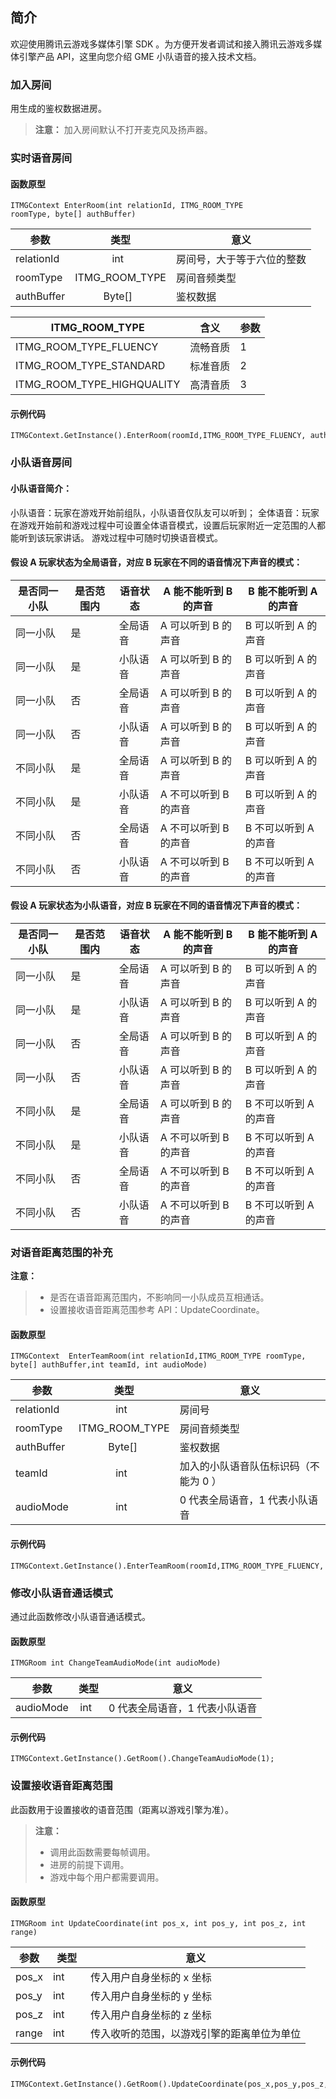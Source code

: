 ## 简介
欢迎使用腾讯云游戏多媒体引擎 SDK 。为方便开发者调试和接入腾讯云游戏多媒体引擎产品 API，这里向您介绍 GME 小队语音的接入技术文档。

### 加入房间
用生成的鉴权数据进房。
>**注意：**
>加入房间默认不打开麦克风及扬声器。


### 实时语音房间
#### 函数原型
```
ITMGContext EnterRoom(int relationId, ITMG_ROOM_TYPE roomType, byte[] authBuffer)
```
|参数     | 类型         |意义|
| ------------- |:-------------:|-------------
| relationId		|int    		|房间号，大于等于六位的整数	|
| roomType 			|ITMG_ROOM_TYPE	|房间音频类型				|
| authBuffer    	|Byte[]  		|鉴权数据					|

|ITMG_ROOM_TYPE     	|含义|参数|
| ------------- |------------ | ---- |
| ITMG_ROOM_TYPE_FLUENCY			|流畅音质	|1|
| ITMG_ROOM_TYPE_STANDARD			|标准音质	|2|
| ITMG_ROOM_TYPE_HIGHQUALITY		|高清音质	|3|

#### 示例代码  
```
ITMGContext.GetInstance().EnterRoom(roomId,ITMG_ROOM_TYPE_FLUENCY, authBuffer);
```

### 小队语音房间
#### 小队语音简介：
小队语音：玩家在游戏开始前组队，小队语音仅队友可以听到；
全体语音：玩家在游戏开始前和游戏过程中可设置全体语音模式，设置后玩家附近一定范围的人都能听到该玩家讲话。
游戏过程中可随时切换语音模式。

#### 假设 A 玩家状态为全局语音，对应 B 玩家在不同的语音情况下声音的模式：

|是否同一小队	|是否范围内	|语音状态	|A 能不能听到 B 的声音	|B 能不能听到 A 的声音	|
| -----------------	| ------------ | ------------ |--------------------------	|--------------------------	|
|同一小队		|是		 	|全局语音	|A 可以听到 B 的声音		|B 可以听到 A 的声音		|
|同一小队		|是		 	|小队语音	|A 可以听到 B 的声音		|B 可以听到 A 的声音		|
|同一小队		|否		 	|全局语音	|A 可以听到 B 的声音		|B 可以听到 A 的声音		|
|同一小队		|否		 	|小队语音	|A 可以听到 B 的声音		|B 可以听到 A 的声音		|
|不同小队		|是		 	|全局语音	|A 可以听到 B 的声音		|B 可以听到 A 的声音		|
|不同小队		|是			|小队语音	|A 不可以听到 B 的声音	|B 可以听到 A 的声音		|
|不同小队		|否		 	|全局语音	|A 不可以听到 B 的声音	|B 不可以听到 A 的声音	|
|不同小队		|否			|小队语音	|A 不可以听到 B 的声音	|B 不可以听到 A 的声音	|

#### 假设 A 玩家状态为小队语音，对应 B 玩家在不同的语音情况下声音的模式：

|是否同一小队	|是否范围内	|语音状态	|A 能不能听到 B 的声音	|B 能不能听到 A 的声音	|
| -----------------	| ------------ | ------------ |--------------------------	|--------------------------	|
|同一小队		|是		 	|全局语音	|A 可以听到 B 的声音		|B 可以听到 A 的声音		|
|同一小队		|是		 	|小队语音	|A 可以听到 B 的声音		|B 可以听到 A 的声音		|
|同一小队		|否		 	|全局语音	|A 可以听到 B 的声音		|B 可以听到 A 的声音		|
|同一小队		|否		 	|小队语音	|A 可以听到 B 的声音		|B 可以听到 A 的声音		|
|不同小队		|是		 	|全局语音	|A 可以听到 B 的声音		|B 不可以听到 A 的声音	|
|不同小队		|是			|小队语音	|A 不可以听到 B 的声音	|B 不可以听到 A 的声音	|
|不同小队		|否		 	|全局语音	|A 不可以听到 B 的声音	|B 不可以听到 A 的声音	|
|不同小队		|否			|小队语音	|A 不可以听到 B 的声音	|B 不可以听到 A 的声音	|

### 对语音距离范围的补充
**注意：**
>- 是否在语音距离范围内，不影响同一小队成员互相通话。
>- 设置接收语音距离范围参考 API：UpdateCoordinate。

#### 函数原型
```
ITMGContext  EnterTeamRoom(int relationId,ITMG_ROOM_TYPE roomType, byte[] authBuffer,int teamId, int audioMode)
```
|参数     | 类型         |意义|
| ------------- |:-------------:|-------------
| relationId		|int    		|房间号									|
| roomType 			|ITMG_ROOM_TYPE	|房间音频类型							|
| authBuffer    	|Byte[] 		|鉴权数据								|
| teamId    		|int    		|加入的小队语音队伍标识码（不能为 0 ）	|
| audioMode    		|int    		|0 代表全局语音，1 代表小队语音			|

#### 示例代码  
```
ITMGContext.GetInstance().EnterTeamRoom(roomId,ITMG_ROOM_TYPE_FLUENCY, authBuffer,1000,1);
```




### 修改小队语音通话模式
通过此函数修改小队语音通话模式。
#### 函数原型  
```
ITMGRoom int ChangeTeamAudioMode(int audioMode)
```
|参数     | 类型         |意义|
| ------------- |:-------------:|-------------|
| audioMode    |int     |0 代表全局语音，1 代表小队语音|

#### 示例代码  
```
ITMGContext.GetInstance().GetRoom().ChangeTeamAudioMode(1);
```

### 设置接收语音距离范围
此函数用于设置接收的语音范围（距离以游戏引擎为准）。

>**注意：**
>- 调用此函数需要每帧调用。
>- 进房的前提下调用。
>- 游戏中每个用户都需要调用。

#### 函数原型  
```
ITMGRoom int UpdateCoordinate(int pos_x, int pos_y, int pos_z, int range)
```
|参数     | 类型         |意义|
| ------------- |-------------|-------------
| pos_x    |int         |传入用户自身坐标的 x 坐标						|
| pos_y    |int         |传入用户自身坐标的 y 坐标						|
| pos_z    |int         |传入用户自身坐标的 z 坐标						|
| range 	 |int 	  |传入收听的范围，以游戏引擎的距离单位为单位		|

#### 示例代码  
```
ITMGContext.GetInstance().GetRoom().UpdateCoordinate(pos_x,pos_y,pos_z,10);
```
